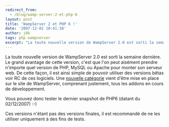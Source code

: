 ```yaml
---
redirect_from:
  - /blog/wamp-server-2-et-php-6
layout: post
title: 'WampServer 2 et PHP 6 !'
date: '2007-12-02 10:41:38'
author: j0k
tags: php wampserver
excerpt: "La toute nouvelle version de WampServer 2.0 est sorti la semaine dernière.     \nLe grand avantage de cette version, c'est que l'on peut aisément prendre n'importe quel version de PHP, MySQL ou Apache pour monter son serveur web.   De cette façon, il est ainsi simple de pouvoir utiliser des versions bêtas voir RC de ces logiciels."
---
```


La toute nouvelle version de WampServer 2.0 est sorti la semaine dernière.
Le grand avantage de cette version, c'est que l'on peut aisément prendre n'importe quel version de PHP, MySQL ou Apache pour monter son serveur web.   De cette façon, il est ainsi simple de pouvoir utiliser des versions bêtas voir RC de ces logiciels. Une [nouvelle catégorie](http://www.wampserver.com/addons_dev.php) vient d'être mise en place sur le site de WampServer, comprenant justement, tous les addons en cours de développement.

Vous pouvez donc tester le dernier snapshot de PHP6 (datant du 02/12/2007) :-)

Ces versions n'étant pas des versions finales, il est recommandé de ne les utiliser uniquement à des fins de tests.
